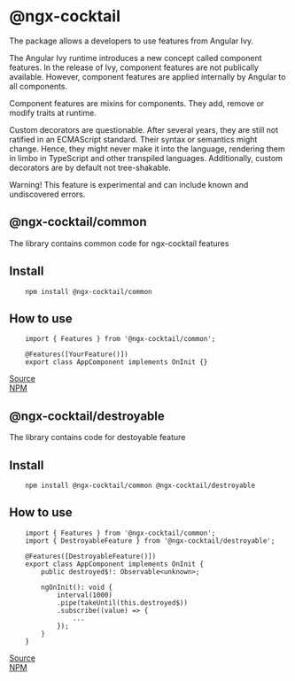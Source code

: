 # @ngx-cocktail

The package allows a developers to use features from Angular Ivy.

The Angular Ivy runtime introduces a new concept called component features. In the release of Ivy, component features are not publically available. However, component features are applied internally by Angular to all components.

Component features are mixins for components. They add, remove or modify traits at runtime.

Custom decorators are questionable. After several years, they are still not ratified in an ECMAScript standard. Their syntax or semantics might change. Hence, they might never make it into the language, rendering them in limbo in TypeScript and other transpiled languages.
Additionally, custom decorators are by default not tree-shakable.




Warning! This feature is experimental and can include known and undiscovered errors. 

## @ngx-cocktail/common

The library contains common code for ngx-cocktail features

## Install

        npm install @ngx-cocktail/common

## How to use

        import { Features } from '@ngx-cocktail/common';

        @Features([YourFeature()])
        export class AppComponent implements OnInit {}



[Source](https://github.com/kostetskyroma/ngx-cocktail/tree/master/projects/common)
<br>
[NPM](https://www.npmjs.com/package/@ngx-cocktail/common)

## @ngx-cocktail/destroyable

The library contains code for destoyable feature

## Install

        npm install @ngx-cocktail/common @ngx-cocktail/destroyable

## How to use

        import { Features } from '@ngx-cocktail/common';
        import { DestroyableFeature } from '@ngx-cocktail/destroyable';

        @Features([DestroyableFeature()])
        export class AppComponent implements OnInit {
            public destroyed$!: Observable<unknown>;

            ngOnInit(): void {
                interval(1000)
                .pipe(takeUntil(this.destroyed$))
                .subscribe((value) => {
                    ...
                });
            }
        }
        
[Source](https://github.com/kostetskyroma/ngx-cocktail/tree/master/projects/destroyable)
<br>
[NPM](https://www.npmjs.com/package/@ngx-cocktail/destroyable)
